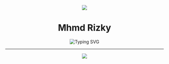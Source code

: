 <p align="center">
  <img src="https://capsule-render.vercel.app/api?type=waving&color=gradient&height=200&section=header&text=Mhmd%20Rizky&fontSize=50&fontAlignY=35&animation=fadeIn" />
</p>

<h1 align="center">Mhmd Rizky</h1>

<p align="center">
  <img src="https://readme-typing-svg.herokuapp.com?font=Fira+Code&weight=500&size=28&pause=1000&color=36BCF7&center=true&vCenter=true&width=500&lines=Tech%20Explorer%20%26%20Digital%20Enthusiast" alt="Typing SVG" />
</p>

---

<p align="center">
  <img src="https://capsule-render.vercel.app/api?type=waving&color=gradient&height=100&section=footer" />
</p>
